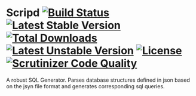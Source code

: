 # Scripd [![Build Status](https://travis-ci.org/Samshal/Scripd.svg?branch=master)](https://travis-ci.org/Samshal/Scripd) [![Latest Stable Version](https://poser.pugx.org/samshal/scripd/v/stable)](https://packagist.org/packages/samshal/scripd) [![Total Downloads](https://poser.pugx.org/samshal/scripd/downloads)](https://packagist.org/packages/samshal/scripd) [![Latest Unstable Version](https://poser.pugx.org/samshal/scripd/v/unstable)](https://packagist.org/packages/samshal/scripd) [![License](https://poser.pugx.org/samshal/scripd/license)](https://packagist.org/packages/samshal/scripd) [![Scrutinizer Code Quality](https://scrutinizer-ci.com/g/Samshal/Scripd/badges/quality-score.png?b=master)](https://scrutinizer-ci.com/g/Samshal/Scripd/?branch=master)
A robust SQL Generator. Parses database structures defined in json based on the jsyn file format and generates corresponding sql queries.
